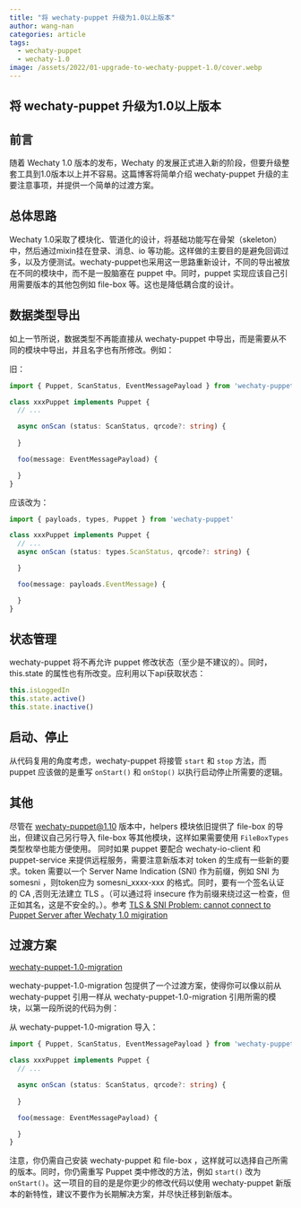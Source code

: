 ```yaml
---
title: "将 wechaty-puppet 升级为1.0以上版本"
author: wang-nan
categories: article
tags:
  - wechaty-puppet
  - wechaty-1.0
image: /assets/2022/01-upgrade-to-wechaty-puppet-1.0/cover.webp
---
```


## 将 wechaty-puppet 升级为1.0以上版本

## 前言

随着 Wechaty 1.0 版本的发布，Wechaty 的发展正式进入新的阶段，但要升级整套工具到1.0版本以上并不容易。这篇博客将简单介绍 wechaty-puppet 升级的主要注意事项，并提供一个简单的过渡方案。

## 总体思路

Wechaty 1.0采取了模块化、管道化的设计，将基础功能写在骨架（skeleton）中，然后通过mixin挂在登录、消息、io 等功能。这样做的主要目的是避免回调过多，以及方便测试。wechaty-puppet也采用这一思路重新设计，不同的导出被放在不同的模块中，而不是一股脑塞在 puppet 中。同时，puppet 实现应该自己引用需要版本的其他包例如 file-box 等。这也是降低耦合度的设计。

## 数据类型导出

如上一节所说，数据类型不再能直接从 wechaty-puppet 中导出，而是需要从不同的模块中导出，并且名字也有所修改。例如：

旧：

```ts
import { Puppet, ScanStatus, EventMessagePayload } from 'wechaty-puppet'

class xxxPuppet implements Puppet {
  // ...

  async onScan (status: ScanStatus, qrcode?: string) {
    
  }

  foo(message: EventMessagePayload) {

  }
}
```

应该改为：

```ts
import { payloads, types, Puppet } from 'wechaty-puppet'

class xxxPuppet implements Puppet {
  // ...
  async onScan (status: types.ScanStatus, qrcode?: string) {

  }

  foo(message: payloads.EventMessage) {

  }
}
```

## 状态管理

wechaty-puppet 将不再允许 puppet 修改状态（至少是不建议的）。同时， this.state 的属性也有所改变。应利用以下api获取状态：

```ts
this.isLoggedIn
this.state.active()
this.state.inactive()
```

## 启动、停止

从代码复用的角度考虑，wechaty-puppet 将接管 ```start``` 和 ```stop``` 方法，而 puppet 应该做的是重写 ```onStart()``` 和 ```onStop()``` 以执行启动停止所需要的逻辑。

## 其他

尽管在 wechaty-puppet@1.10 版本中，helpers 模块依旧提供了 file-box 的导出，但建议自己另行导入 file-box 等其他模块，这样如果需要使用 ```FileBoxTypes``` 类型枚举也能方便使用。
同时如果 puppet 要配合 wechaty-io-client 和 puppet-service 来提供远程服务，需要注意新版本对 token 的生成有一些新的要求。token 需要以一个 Server Name Indication (SNI) 作为前缀，例如 SNI 为 somesni ，则token应为 somesni_xxxx-xxx 的格式。同时，要有一个签名认证的 CA ,否则无法建立 TLS 。（可以通过将 insecure 作为前缀来绕过这一检查，但正如其名，这是不安全的。）。参考 [TLS & SNI Problem: cannot connect to Puppet Server after Wechaty 1.0 migiration](https://github.com/wechaty/puppet-service/issues/190)

## 过渡方案

[wechaty-puppet-1.0-migration](https://github.com/hcfw007/wechaty-puppet-1.0-migration)

wechaty-puppet-1.0-migration 包提供了一个过渡方案，使得你可以像以前从 wechaty-puppet 引用一样从 wechaty-puppet-1.0-migration 引用所需的模块，以第一段所说的代码为例：

从 wechaty-puppet-1.0-migration 导入：

```ts
import { Puppet, ScanStatus, EventMessagePayload } from 'wechaty-puppet-1.0-migration'

class xxxPuppet implements Puppet {
  // ...

  async onScan (status: ScanStatus, qrcode?: string) {
    
  }

  foo(message: EventMessagePayload) {

  }
}
```

注意，你仍需自己安装 wechaty-puppet 和 file-box ，这样就可以选择自己所需的版本。同时，你仍需重写 Puppet 类中修改的方法，例如 ```start()``` 改为 ```onStart()```。这一项目的目的是是你更少的修改代码以使用 wechaty-puppet 新版本的新特性，建议不要作为长期解决方案，并尽快迁移到新版本。
